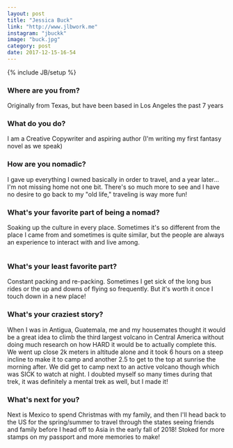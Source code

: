 ```yaml
---
layout: post
title: "Jessica Buck"
link: "http://www.jlbwork.me"
instagram: "jbuckk"
image: "buck.jpg"
category: post
date: 2017-12-15-16-54
---
```

{% include JB/setup %}

### Where are you from?

Originally from Texas, but have been based in Los Angeles the past 7 years

### What do you do?

I am a Creative Copywriter and aspiring author (I'm writing my first fantasy novel as we speak)

### How are you nomadic?

I gave up everything I owned basically in order to travel, and a year later... I'm not missing home not one bit. There's so much more to see and I have no desire to go back to my "old life," traveling is way more fun!

### What's your favorite part of being a nomad?

Soaking up the culture in every place. Sometimes it's so different from the place I came from and sometimes is quite similar, but the people are always an experience to interact with and live among.

<img data-src="{{ BASE_PATH }}/assets/img/posts/buck-alt.png" class="inner-post-image lazyload" />

### What's your least favorite part?
Constant packing and re-packing. Sometimes I get sick of the long bus rides or the up and downs of flying so frequently. But it's worth it once I touch down in a new place!

### What's your craziest story?
When I was in Antigua, Guatemala, me and my housemates thought it would be a great idea to climb the third largest volcano in Central America without doing much research on how HARD it would be to actually complete this. We went up close 2k meters in altitude alone and it took 6 hours on a steep incline to make it to camp and another 2.5 to get to the top at sunrise the morning after. We did get to camp next to an active volcano though which was SICK to watch at night. I doubted myself so many times during that trek, it was definitely a mental trek as well, but I made it!

### What's next for you?
Next is Mexico to spend Christmas with my family, and then I'll head back to the US for the spring/summer to travel through the states seeing friends and family before I head off to Asia in the early fall of 2018! Stoked for more stamps on my passport and more memories to make!
